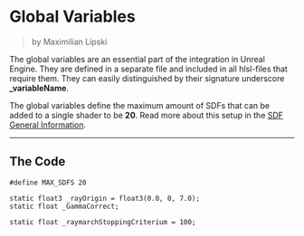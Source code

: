 <div class="container">
    <h1 class="main-heading">Global Variables</h1>
    <blockquote class="author">by Maximilian Lipski</blockquote>
</div>

The global variables are an essential part of the integration in Unreal Engine. They are defined in a separate file and included in all hlsl-files that require them. They can easily distinguished by their signature underscore **_variableName**.

The global variables define the maximum amount of SDFs that can be added to a single shader to be **20**. Read more about this setup in the [SDF General Information](sdfs/generalInformation.md). 

---

## The Code

``` hlsl
#define MAX_SDFS 20

static float3 _rayOrigin = float3(0.0, 0, 7.0);
static float _GammaCorrect;

static float _raymarchStoppingCriterium = 100;
```